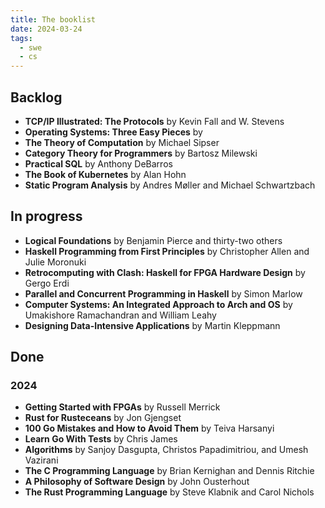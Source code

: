 ```yaml
---
title: The booklist
date: 2024-03-24
tags:
  - swe
  - cs
---
```


## Backlog
- **TCP/IP Illustrated: The Protocols** by Kevin Fall and W. Stevens
- **Operating Systems: Three Easy Pieces** by 
- **The Theory of Computation** by Michael Sipser
- **Category Theory for Programmers** by Bartosz Milewski
- **Practical SQL** by Anthony DeBarros
- **The Book of Kubernetes** by Alan Hohn
- **Static Program Analysis** by Andres Møller and Michael Schwartzbach

## In progress
- **Logical Foundations** by Benjamin Pierce and thirty-two others
- **Haskell Programming from First Principles** by Christopher Allen and Julie Moronuki
- **Retrocomputing with Clash: Haskell for FPGA Hardware Design** by Gergo Erdi
- **Parallel and Concurrent Programming in Haskell** by Simon Marlow
- **Computer Systems: An Integrated Approach to Arch and OS** by Umakishore Ramachandran and William Leahy
- **Designing Data-Intensive Applications** by Martin Kleppmann

## Done

### 2024

- **Getting Started with FPGAs** by Russell Merrick
- **Rust for Rusteceans** by Jon Gjengset
- **100 Go Mistakes and How to Avoid Them** by Teiva Harsanyi
- **Learn Go With Tests** by Chris James
- **Algorithms** by Sanjoy Dasgupta, Christos Papadimitriou, and Umesh Vazirani
- **The C Programming Language** by Brian Kernighan and Dennis Ritchie
- **A Philosophy of Software Design** by John Ousterhout
- **The Rust Programming Language** by Steve Klabnik and Carol Nichols

